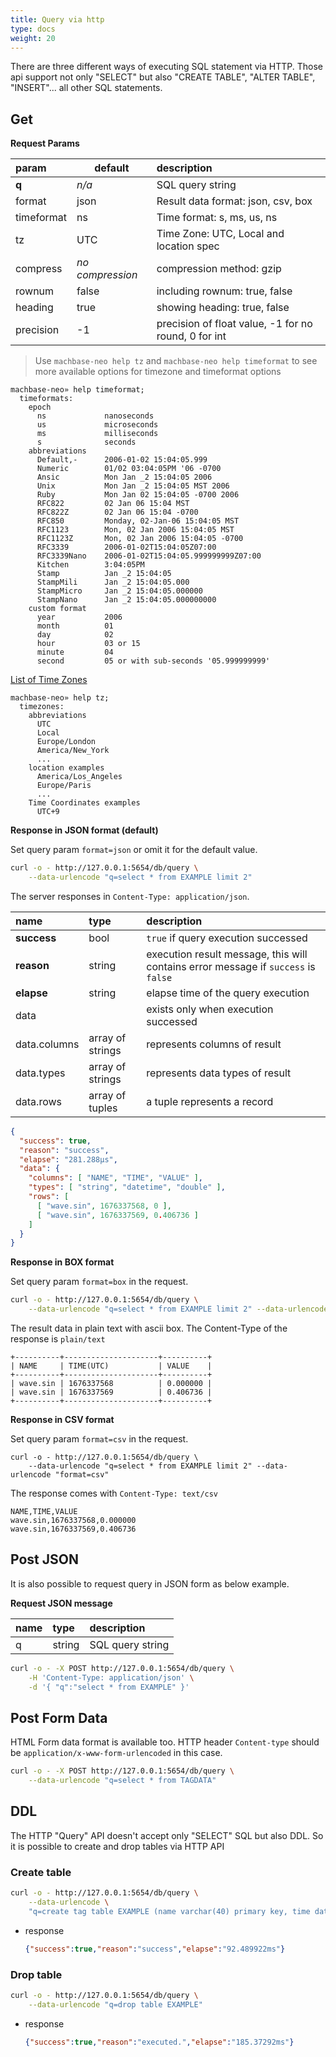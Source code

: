 ```yaml
---
title: Query via http
type: docs
weight: 20
---
```


There are three different ways of executing SQL statement via HTTP.
Those api support not only "SELECT" but also "CREATE TABLE", "ALTER TABLE", "INSERT"... all other SQL statements.

## Get

**Request Params**

| param       | default | description                   |
|:----------- |---------|:----------------------------- |
| **q**       | _n/a_   | SQL query string              |
| format      | json    | Result data format: json, csv, box |
| timeformat  | ns      | Time format: s, ms, us, ns    |
| tz          | UTC     | Time Zone: UTC, Local and location spec |
| compress    | _no compression_   | compression method: gzip      |
| rownum      | false   | including rownum: true, false |
| heading     | true    | showing heading: true, false  |
| precision   | -1      | precision of float value, -1 for no round, 0 for int |

> Use `machbase-neo help tz` and `machbase-neo help timeformat` to see more available options for timezone and timeformat options

```
machbase-neo» help timeformat;
  timeformats:
    epoch
      ns             nanoseconds
      us             microseconds
      ms             milliseconds
      s              seconds
    abbreviations
      Default,-      2006-01-02 15:04:05.999
      Numeric        01/02 03:04:05PM '06 -0700
      Ansic          Mon Jan _2 15:04:05 2006
      Unix           Mon Jan _2 15:04:05 MST 2006
      Ruby           Mon Jan 02 15:04:05 -0700 2006
      RFC822         02 Jan 06 15:04 MST
      RFC822Z        02 Jan 06 15:04 -0700
      RFC850         Monday, 02-Jan-06 15:04:05 MST
      RFC1123        Mon, 02 Jan 2006 15:04:05 MST
      RFC1123Z       Mon, 02 Jan 2006 15:04:05 -0700
      RFC3339        2006-01-02T15:04:05Z07:00
      RFC3339Nano    2006-01-02T15:04:05.999999999Z07:00
      Kitchen        3:04:05PM
      Stamp          Jan _2 15:04:05
      StampMili      Jan _2 15:04:05.000
      StampMicro     Jan _2 15:04:05.000000
      StampNano      Jan _2 15:04:05.000000000
    custom format
      year           2006
      month          01
      day            02
      hour           03 or 15
      minute         04
      second         05 or with sub-seconds '05.999999999'
```

[List of Time Zones](https://en.wikipedia.org/wiki/List_of_tz_database_time_zones)
```
machbase-neo» help tz;
  timezones:
    abbreviations
      UTC
      Local
      Europe/London
      America/New_York
      ...
    location examples
      America/Los_Angeles
      Europe/Paris
      ...
    Time Coordinates examples
      UTC+9
```

**Response in JSON format (default)**

Set query param `format=json` or omit it for the default value.

```sh
curl -o - http://127.0.0.1:5654/db/query \
    --data-urlencode "q=select * from EXAMPLE limit 2"
```

The server responses in `Content-Type: application/json`.

| name         | type       |  description                        |
|:------------ |:-----------|:------------------------------------|
| **success**  | bool       | `true` if query execution successed |
| **reason**   | string     | execution result message, this will contains error message if `success` is `false`  |
| **elapse**   | string     | elapse time of the query execution    |
| data         |            | exists only when execution successed  |
| data.columns | array of strings | represents columns of result    |
| data.types   | array of strings | represents data types of result |
| data.rows    | array of tuples  | a tuple represents a record     |

```json
{
  "success": true,
  "reason": "success",
  "elapse": "281.288µs",
  "data": {
    "columns": [ "NAME", "TIME", "VALUE" ],
    "types": [ "string", "datetime", "double" ],
    "rows": [
      [ "wave.sin", 1676337568, 0 ],
      [ "wave.sin", 1676337569, 0.406736 ]
    ]
  }
}
```

**Response in BOX format**

Set query param `format=box` in the request.

```sh
curl -o - http://127.0.0.1:5654/db/query \
    --data-urlencode "q=select * from EXAMPLE limit 2" --data-urlencode "format=box"
```

The result data in plain text with ascii box. The Content-Type of the response is `plain/text` 

```
+----------+---------------------+----------+
| NAME     | TIME(UTC)           | VALUE    |
+----------+---------------------+----------+
| wave.sin | 1676337568          | 0.000000 |
| wave.sin | 1676337569          | 0.406736 |
+----------+---------------------+----------+
```

**Response in CSV format**

Set query param `format=csv` in the request.

```
curl -o - http://127.0.0.1:5654/db/query \
    --data-urlencode "q=select * from EXAMPLE limit 2" --data-urlencode "format=csv"
```

The response comes with `Content-Type: text/csv`

```csv
NAME,TIME,VALUE
wave.sin,1676337568,0.000000
wave.sin,1676337569,0.406736
```

## Post JSON

It is also possible to request query in JSON form as below example.

**Request JSON message**

| name         | type       |  description                        |
|:------------ |:-----------|:------------------------------------|
| q            | string     | SQL query string                    |

```sh
curl -o - -X POST http://127.0.0.1:5654/db/query \
    -H 'Content-Type: application/json' \
    -d '{ "q":"select * from EXAMPLE" }'
```

## Post Form Data

HTML Form data format is available too. HTTP header `Content-type` should be `application/x-www-form-urlencoded` in this case.

```sh
curl -o - -X POST http://127.0.0.1:5654/db/query \
    --data-urlencode "q=select * from TAGDATA"
```

## DDL

The HTTP "Query" API doesn't accept only "SELECT" SQL but also DDL. So it is possible to create and drop tables via HTTP API

### Create table

```sh
curl -o - http://127.0.0.1:5654/db/query \
    --data-urlencode \
    "q=create tag table EXAMPLE (name varchar(40) primary key, time datetime basetime, value double)"
```

- response

    ```json
    {"success":true,"reason":"success","elapse":"92.489922ms"}
    ```

### Drop table

```sh
curl -o - http://127.0.0.1:5654/db/query \
    --data-urlencode "q=drop table EXAMPLE"
```

- response

    ```json
    {"success":true,"reason":"executed.","elapse":"185.37292ms"}
    ```
